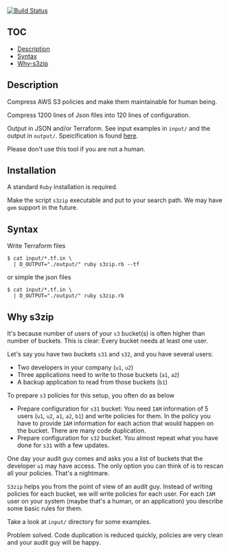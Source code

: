 [![Build Status](https://travis-ci.org/icy/s3zip.svg?branch=master)](https://travis-ci.org/icy/s3zip)

## TOC

* [Description](#description)
* [Syntax](#syntax)
* [Why-s3zip](#why-s3zip)

## Description

Compress AWS S3 policies and make them maintainable for human being.

Compress 1200 lines of Json files into 120 lines of configuration.

Output in JSON and/or Terraform.
See input examples in `input/` and the output in `output/`.
Speicification is found [here](SPECIFICATION.md).

Please don't use this tool if you are not a human.

## Installation

A standard `Ruby` installation is required.

Make the script `s3zip` executable and put to your search path.
We may have `gem` support in the future.

## Syntax

Write Terraform files

```
$ cat input/*.tf.in \
  | D_OUTPUT="./output/" ruby s3zip.rb --tf
```

or simple the json files

```
$ cat input/*.tf.in \
  | D_OUTPUT="./output/" ruby s3zip.rb
```

## Why s3zip

It's because number of users of your `s3` bucket(s) is
often higher than number of buckets.
This is clear: Every bucket needs at least one user.

Let's say you have two buckets `s31` and `s32`, and you have several users:

* Two developers in your company (`u1`, `u2`)
* Three applications need to write to those buckets (`a1`, `a2`)
* A backup application to read from those buckets (`b1`)

To prepare `s3` policies for this setup, you often do as below

* Prepare configuration for `s31` bucket: You need `IAM` information of
  5 users (`u1`, `u2`, `a1`, `a2`, `b1`) and write policies for them.
  In the policy you have to provide `IAM` information for each action
  that would happen on the bucket. There are many code duplication.
* Prepare configuration for `s32` bucket. You almost repeat what you
  have done for `s31` with a few updates.

One day your audit guy comes and asks you a list of buckets that
the developer `u1` may have access. The only option you can think of
is to rescan all your policies. That's a nightmare.


`S3zip` helps you from the point of view of an audit guy. Instead of
writing policies for each bucket, we will write policies for each user.
For each `IAM` user on your system (maybe that's a human, or an application)
you describe some basic rules for them.

Take a look at `input/` directory for some examples.

Problem solved. Code duplication is reduced quickly, policies are very
clean and your audit guy will be happy.
